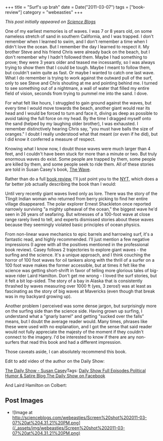 +++
title = "Surf's up brah"
date = Date("2011-03-07")
tags = ["book-review"]
category = "webeasties"
+++

_This post initially appeared on [Science Blogs](http://scienceblogs.com/webeasties)_

One of my earliest memories is of waves. I was 7 or 8 years old, on some nameless stretch of sand in southern California, and I was trapped.  I don't remember when I learned to swim, and I don't remember a time when I didn't love the ocean. But I remember the day I learned to respect it. 
My brother Steve and his friend Chris were already back on the beach, but I don't remember why I hadn't followed them. Maybe I had something to prove; they were 3 years older and teased me incessantly, so I was always trying to show them that I could be tough. Maybe I meant to follow them, but couldn't swim quite as fast. Or maybe I wanted to catch one last wave. What I do remember is trying to work against the outward pull of the surf, only to see Steve and Chris shouting at me and pointing behind me. I turned to see something out of a nightmare, a wall of water that filled my entire field of vision, seconds from trying to pummel me into the sand. I dove.

For what felt like hours, I struggled to gain ground against the waves, but every time I would move towards the beach, another giant would rear its head and I would be forced to turn and face it, diving as deep as possible to avoid taking the full force on my head. By the time I dragged myself onto the sand (helped by my laughing older brother), I was exhausted. I remember distinctively hearing Chris say, "you must have balls the size of oranges." I doubt I really understood what that meant (or even if he did), but I did know it conferred a measure of respect.

Knowing what I know now, I doubt those waves were much larger than 4 feet, and I couldn't have been stuck for more than a minute or two. But truly enormous waves do exist. Some people are trapped by them, some people are killed by them, and some people seek to ride them. All of these stories are told in Susan Casey's book, [The Wave](http://www.susancasey.com/about-the-book/).

Rather than do a full [book review](/tag/book-review), I'll just point you to the [NYT,](http://www.nytimes.com/2010/09/19/books/review/Morris-t.html) which does a far better job actually describing the book than I would:

Until very recently giant waves lived only as lore. There was the story of the Tlingit Indian woman who returned from berry picking to find her entire village disappeared. The polar explorer Ernest Shackleton once reported narrowly surviving "a mighty upheaval of the ocean," the biggest wave he'd seen in 26 years of seafaring. But witnesses of a 100-foot wave at close range rarely lived to tell, and experts dismissed stories about these waves because they seemingly violated basic principles of ocean physics.

From non-linear wave mechanics to epic barrels and harrowing surf, it's a fantastic read, and highly recommended. I'll just mention a few negative impressions (I agree with all the positives mentioned in the professional book review). Casey follows 2 trajectories to explore giant waves - the surfing and the science. It's a unique approach, and I think couching the horror of 100 foot waves for oil tankers along with the thrill of a surfer on a 100 foot wave makes the former accessible, but at times it felt like the science was getting short-shrift in favor of telling more glorious tales of big-wave rider Laird Hamilton. Don't get me wrong - I loved the surf stories, but it felt a bit lop-sided. The story of a bay in Alaska that is consistently thrashed by waves measuring over 1000 ft (yes, 3 zeros!) was at least as fascinating as the story of big waves at Mavericks (even though that break was in my backyard growing up).

Another problem I perceived was some dense jargon, but surprisingly more on the surfing side than the science side. Having grown up surfing, I understand what a "gnarly barrel" and getting "sucked over the falls" means, but I doubt the average reader would. Many times, phrases like these were used with no explanation, and I got the sense that said reader would not fully appreciate the majesty of the moment if they couldn't connect to the imagery. I'd be interested to know if there are any non-surfers that read this book and had a different impression.

Those caveats aside, I can absolutely recommend this book.

Edit to add video of the author on the Daily Show:

[The Daily Show - Susan Casey](http://www.thedailyshow.com/watch/tue-november-30-2010/susan-casey)Tags: [Daily Show Full Episodes](http://www.thedailyshow.com/full-episodes/),[Political Humor & Satire Blog](http://www.indecisionforever.com/),[The Daily Show on Facebook](http://www.facebook.com/thedailyshow)

And Laird Hamilton on Colbert:

      
  

 ## Post Images

- ![Image at http://scienceblogs.com/webeasties/Screen%20shot%202011-03-07%20at%204.31.21%20PM.png](/_assets/img/webeasties/Screen%20shot%202011-03-07%20at%204.31.21%20PM.png)

